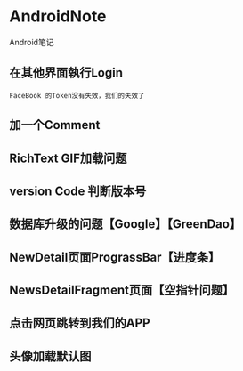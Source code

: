 
# AndroidNote
Android笔记



## 在其他界面執行Login
`FaceBook 的Token没有失效，我们的失效了`

## 加一个Comment

## RichText GIF加载问题
## version Code 判断版本号




## 数据库升级的问题【Google】【GreenDao】
## NewDetail页面PrograssBar【进度条】
## NewsDetailFragment页面【空指针问题】
## 点击网页跳转到我们的APP
## 头像加载默认图
